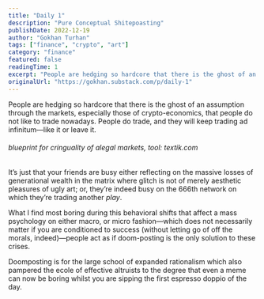 ```yaml
---
title: "Daily 1"
description: "Pure Conceptual Shitepoasting"
publishDate: 2022-12-19
author: "Gokhan Turhan"
tags: ["finance", "crypto", "art"]
category: "finance"
featured: false
readingTime: 1
excerpt: "People are hedging so hardcore that there is the ghost of an assumption through the markets, especially those of crypto-economics, that people do not like to trade nowadays. People do trade, and they..."
originalUrl: "https://gokhan.substack.com/p/daily-1"
---
```


People are hedging so hardcore that there is the ghost of an assumption through the markets, especially those of crypto-economics, that people do not like to trade nowadays. People do trade, and they will keep trading ad infinitum—like it or leave it.
[](https://substackcdn.com/image/fetch/f_auto,q_auto:good,fl_progressive:steep/https%3A%2F%2Fbucketeer-e05bbc84-baa3-437e-9518-adb32be77984.s3.amazonaws.com%2Fpublic%2Fimages%2Fa405dd00-cd7d-4fb9-8514-042627cf3952_1804x1036.png)
###### blueprint for cringuality of alegal markets, tool: textik.com

It’s just that your friends are busy either reflecting on the massive losses of generational wealth in the matrix where glitch is not of merely aesthetic pleasures of ugly art; or, they’re indeed busy on the 666th network on which they’re trading another *play*.

What I find most boring during this behavioral shifts that affect a mass psychology on either macro, or micro fashion—which does not necessarily matter if you are conditioned to success (without letting go of off the morals, indeed)—people act as if doom-posting is the only solution to these crises.

Doomposting is for the large school of expanded rationalism which also pampered the ecole of effective altruists to the degree that even a meme can now be boring whilst you are sipping the first espresso doppio of the day.